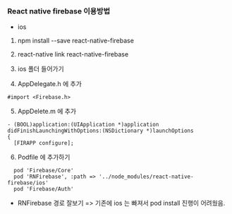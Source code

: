 ### React native firebase 이용방법

* ios

1. npm install --save react-native-firebase

2. react-native link react-native-firebase

3. ios 폴더 들어가기

4. AppDelegate.h 에 추가
~~~
#import <Firebase.h>
~~~

5. AppDelete.m 에 추가
~~~
- (BOOL)application:(UIApplication *)application didFinishLaunchingWithOptions:(NSDictionary *)launchOptions
{
  [FIRAPP configure];
~~~

6. Podfile 에 추가하기
~~~
  pod 'Firebase/Core'
  pod 'RNFirebase', :path => '../node_modules/react-native-firebase/ios'
  pod 'Firebase/Auth'
~~~
* RNFirebase 경로 잘보기 => 기존에 ios 는 빠져서 pod install 진행이 어려웠음.

